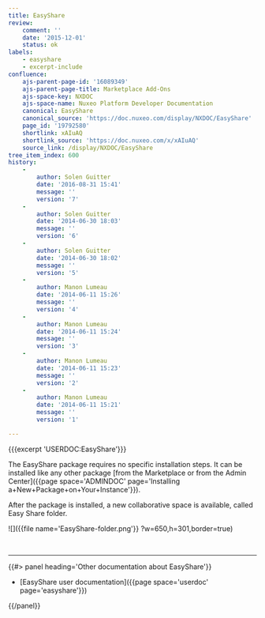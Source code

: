 ```yaml
---
title: EasyShare
review:
    comment: ''
    date: '2015-12-01'
    status: ok
labels:
    - easyshare
    - excerpt-include
confluence:
    ajs-parent-page-id: '16089349'
    ajs-parent-page-title: Marketplace Add-Ons
    ajs-space-key: NXDOC
    ajs-space-name: Nuxeo Platform Developer Documentation
    canonical: EasyShare
    canonical_source: 'https://doc.nuxeo.com/display/NXDOC/EasyShare'
    page_id: '19792580'
    shortlink: xAIuAQ
    shortlink_source: 'https://doc.nuxeo.com/x/xAIuAQ'
    source_link: /display/NXDOC/EasyShare
tree_item_index: 600
history:
    -
        author: Solen Guitter
        date: '2016-08-31 15:41'
        message: ''
        version: '7'
    -
        author: Solen Guitter
        date: '2014-06-30 18:03'
        message: ''
        version: '6'
    -
        author: Solen Guitter
        date: '2014-06-30 18:02'
        message: ''
        version: '5'
    -
        author: Manon Lumeau
        date: '2014-06-11 15:26'
        message: ''
        version: '4'
    -
        author: Manon Lumeau
        date: '2014-06-11 15:24'
        message: ''
        version: '3'
    -
        author: Manon Lumeau
        date: '2014-06-11 15:23'
        message: ''
        version: '2'
    -
        author: Manon Lumeau
        date: '2014-06-11 15:21'
        message: ''
        version: '1'

---
```

{{{excerpt 'USERDOC:EasyShare'}}}

The EasyShare package&nbsp;requires no specific installation steps. It can be installed like any other package&nbsp;[from the Marketplace or from the Admin Center]({{page space='ADMINDOC' page='Installing a+New+Package+on+Your+Instance'}}).

After the package is installed, a new collaborative space is available, called Easy Share folder.

![]({{file name='EasyShare-folder.png'}} ?w=650,h=301,border=true)

&nbsp;

* * *

<div class="row" data-equalizer data-equalize-on="medium"><div class="column medium-6">{{#> panel heading='Other documentation about EasyShare'}}

*   [EasyShare user documentation]({{page space='userdoc' page='easyshare'}})

{{/panel}}</div><div class="column medium-6">

&nbsp;

</div></div>
